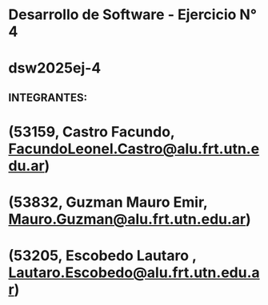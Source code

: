 
# Desarrollo de Software - Ejercicio N° 4

# dsw2025ej-4

## INTEGRANTES:

# (53159, Castro Facundo, FacundoLeonel.Castro@alu.frt.utn.edu.ar) 
# (53832, Guzman Mauro Emir, Mauro.Guzman@alu.frt.utn.edu.ar) 
# (53205, Escobedo Lautaro , Lautaro.Escobedo@alu.frt.utn.edu.ar)

